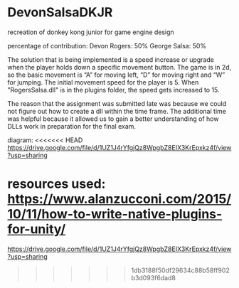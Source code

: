 # DevonSalsaDKJR
 recreation of donkey kong junior for game engine design

 percentage of contribution:
 Devon Rogers: 50%
 George Salsa: 50%


 The solution that is being implemented is a speed increase or upgrade when the player holds down a specific movement button. The game is in 2d, so the basic movement is “A” for moving left, “D” for moving right and “W” for jumping. The initial movement speed for the player is 5. When "RogersSalsa.dll" is in the plugins folder, the speed gets increased to 15.
 
 The reason that the assignment was submitted late was because we could not figure out how to create a dll within the time frame. The additional time was helpful because it allowed us to gain a better understanding of how DLLs work in preparation for the final exam.

 diagram:
<<<<<<< HEAD
https://drive.google.com/file/d/1UZ1J4rYfgjQz8WpgbZ8EIX3KrEpxkz4f/view?usp=sharing

 resources used:
https://www.alanzucconi.com/2015/10/11/how-to-write-native-plugins-for-unity/
=======
 https://drive.google.com/file/d/1UZ1J4rYfgjQz8WpgbZ8EIX3KrEpxkz4f/view?usp=sharing

>>>>>>> 1db3188f50df29634c88b58ff902b3d093f6dad8
